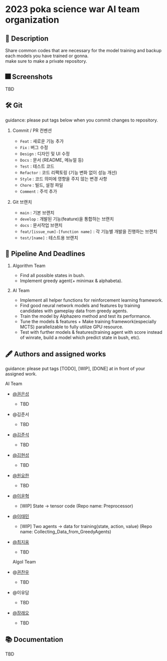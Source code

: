 # 2023 poka science war AI team organization

## :pushpin: Description
Share common codes that are necessary for the model training and backup each models you have trained or gonna.  
make sure to make a private repository.

## :fireworks: Screenshots
TBD

## :hammer_and_wrench: Git
guidance: please put tags below when you commit changes to repository.

1. Commit / PR 컨벤션
    - `Feat` : 새로운 기능 추가
    - `Fix` : 버그 수정
    - `Design` : 디자인 및 UI 수정
    - `Docs` : 문서 (README, 메뉴얼 등)
    - `Test` : 테스트 코드
    - `Refactor` : 코드 리팩토링 (기능 변화 없이 성능 개선)
    - `Style` : 코드 의미에 영향을 주지 않는 변경 사항
    - `Chore` : 빌드, 설정 파일
    - `Comment` : 주석 추가

2. Git 브랜치
    - `main` : 기본 브랜치
    - `develop` : 개발된 기능(feature)을 통합하는 브랜치
    - `docs` : 문서작업 브랜치
    - `feat/[issue_num]-[function name]` : 각 기능별 개발을 진행하는 브랜치
    - `test/[name]` : 테스트용 브랜치

## :lock_with_ink_pen: Pipeline And Deadlines
1. Algorithm Team
    - Find all possible states in bush.
    - Implement greedy agent(+ minimax & alphabeta).

2. AI Team
    - Implement all helper functions for reinforcement learning framework.
    - Find good neural network models and features by training candidates with gameplay data from greedy agents.
    - Train the model by Alphazero method and test its performance.
    - Tune the models & features + Make training framework(especially MCTS) parallelizable to fully utilize GPU resource.
    - Test with further models & features(training agent with score instead of winrate, build a model which predict state in bush, etc).

## :fountain_pen: Authors and assigned works
guidance: please put tags [TODO], [WIP], [DONE] at in front of your assigned work.

AI Team  
  
* [@권은성](https://github.com/narinikes)
  * TBD
* @김준서
  * TBD
* [@김준석](https://github.com/junseokkim00)
  * TBD    
* [@김현성](https://github.com/kmhs-ph)
  * TBD    
* [@원요한](https://github.com/Periphanes)
  * TBD    
* [@이윤혁](https://github.com/a-nodi)
  * [WIP] State -> tensor code (Repo name: Preprocessor)  
* [@이태민](https://github.com/idearendil)
  * [WIP] Two agents -> data for training(state, action, value) (Repo name: Collecting_Data_from_GreedyAgents)
* [@최지웅](https://github.com/ChoiCube84)
  * TBD

  Algol Team
* @[권찬우](https://github.com/kwoncycle)
  * TBD 
* @이유담
  * TBD    
* [@장래오](https://github.com/leo020630)
  * TBD    

## :books: Documentation
TBD


